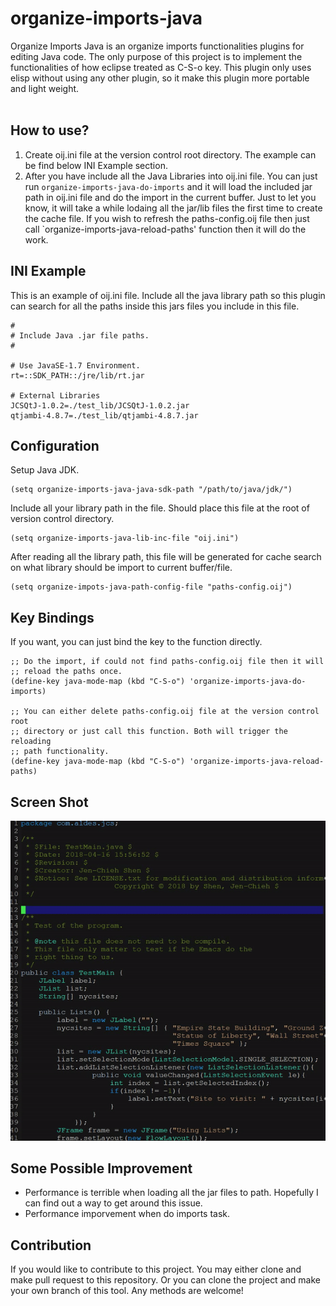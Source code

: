 # organize-imports-java #

Organize Imports Java is an organize imports functionalities plugins
for editing Java code. The only purpose of this project is to
implement the functionalities of how eclipse treated as C-S-o key.
This plugin only uses elisp without using any other plugin, so it
make this plugin more portable and light weight.
<br/><br/>


## How to use? ##
1. Create oij.ini file at the version control root directory.
The example can be find below INI Example section.
2. After you have include all the Java Libraries into oij.ini
file. You can just run `organize-imports-java-do-imports` and
it will load the included jar path in oij.ini file and do
the import in the current buffer. Just to let you know, it will
take a while lodaing all the jar/lib files the first time to
create the cache file. If you wish to refresh the paths-config.oij
file then just call `organize-imports-java-reload-paths' function
then it will do the work.


## INI Example ##
This is an example of oij.ini file. Include all the java library
path so this plugin can search for all the paths inside this jars
files you include in this file.
```
#
# Include Java .jar file paths.
#

# Use JavaSE-1.7 Environment.
rt=::SDK_PATH::/jre/lib/rt.jar

# External Libraries
JCSQtJ-1.0.2=./test_lib/JCSQtJ-1.0.2.jar
qtjambi-4.8.7=./test_lib/qtjambi-4.8.7.jar

```


## Configuration ##
Setup Java JDK.
```
(setq organize-imports-java-java-sdk-path "/path/to/java/jdk/")
```

Include all your library path in the file. Should place
this file at the root of version control directory.
```
(setq organize-imports-java-lib-inc-file "oij.ini")
```

After reading all the library path, this file will be generated
for cache search on what library should be import to current
buffer/file.
```
(setq organize-impots-java-path-config-file "paths-config.oij")
```

## Key Bindings ##
If you want, you can just bind the key to the function directly.
```
;; Do the import, if could not find paths-config.oij file then it will
;; reload the paths once.
(define-key java-mode-map (kbd "C-S-o") 'organize-imports-java-do-imports)

;; You can either delete paths-config.oij file at the version control root
;; directory or just call this function. Both will trigger the reloading
;; path functionality.
(define-key java-mode-map (kbd "C-S-o") 'organize-imports-java-reload-paths)
```


## Screen Shot ##
<img src="./screen_shot/orangize_imports_java_demo1.gif"/>


## Some Possible Improvement ##
* Performance is terrible when loading all the jar files to path.
Hopefully I can find out a way to get around this issue.
* Performance imporvement when do imports task.


## Contribution ##
If you would like to contribute to this project. You may either
clone and make pull request to this repository. Or you can
clone the project and make your own branch of this tool. Any
methods are welcome!
